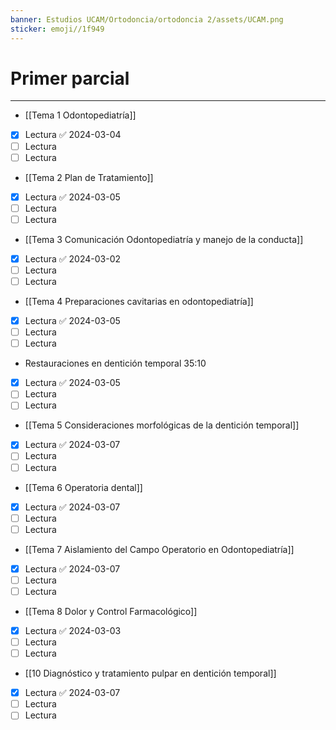 ```yaml
---
banner: Estudios UCAM/Ortodoncia/ortodoncia 2/assets/UCAM.png
sticker: emoji//1f949
---
```

# Primer parcial
___
- [[Tema 1 Odontopediatría]]
- [x] Lectura ✅ 2024-03-04
- [ ] Lectura
- [ ] Lectura
- [[Tema 2 Plan de Tratamiento]]
- [x] Lectura ✅ 2024-03-05
- [ ] Lectura
- [ ] Lectura
- [[Tema 3 Comunicación Odontopediatría y manejo de la conducta]]
- [x] Lectura ✅ 2024-03-02
- [ ] Lectura
- [ ] Lectura
- [[Tema 4 Preparaciones cavitarias en odontopediatría]]
- [x] Lectura ✅ 2024-03-05
- [ ] Lectura
- [ ] Lectura
- Restauraciones en dentición temporal 35:10
- [x] Lectura ✅ 2024-03-05
- [ ] Lectura
- [ ] Lectura
- [[Tema 5 Consideraciones morfológicas de la dentición temporal]]
- [x] Lectura ✅ 2024-03-07
- [ ] Lectura
- [ ] Lectura
- [[Tema 6 Operatoria dental]]
- [x] Lectura ✅ 2024-03-07
- [ ] Lectura
- [ ] Lectura
- [[Tema 7 Aislamiento del Campo Operatorio en Odontopediatría]]
- [x] Lectura ✅ 2024-03-07
- [ ] Lectura
- [ ] Lectura
- [[Tema 8 Dolor y Control Farmacológico]]
- [x] Lectura ✅ 2024-03-03
- [ ] Lectura
- [ ] Lectura
- [[10 Diagnóstico y tratamiento pulpar en dentición temporal]]
- [x] Lectura ✅ 2024-03-07
- [ ] Lectura
- [ ] Lectura